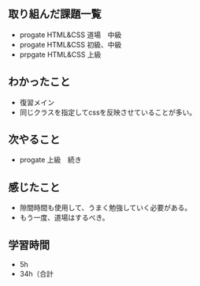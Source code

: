 ## 取り組んだ課題一覧
- progate HTML&CSS 道場　中級
- progate HTML&CSS 初級、中級
- prpgate HTML&CSS 上級
## わかったこと
- 復習メイン
- 同じクラスを指定してcssを反映させていることが多い。
## 次やること
- progate 上級　続き
## 感じたこと
- 隙間時間も使用して、うまく勉強していく必要がある。
- もう一度、道場はするべき。
## 学習時間
- 5h
- 34h（合計
